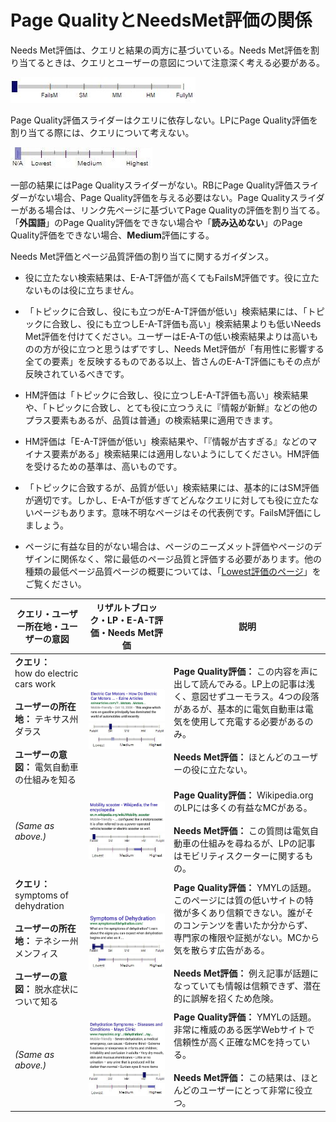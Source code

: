 # Page QualityとNeedsMet評価の関係

Needs Met評価は、クエリと結果の両方に基づいている。Needs Met評価を割り当てるときは、クエリとユーザーの意図について注意深く考える必要がある。

![needs met scale - not applicable](../images/needs-met-na.jpg)

Page Quality評価スライダーはクエリに依存しない。LPにPage Quality評価を割り当てる際には、クエリについて考えない。

![page quality scale - not applicable](../images/eat-na.jpg)

一部の結果にはPage Qualityスライダーがない。RBにPage Quality評価スライダーがない場合、Page Quality評価を与える必要はない。Page Qualityスライダーがある場合は、リンク先ページに基づいてPage Qualityの評価を割り当てる。「**外国語**」のPage Quality評価をできない場合や「**読み込めない**」のPage Quality評価をできない場合、**Medium**評価にする。

Needs Met評価とページ品質評価の割り当てに関するガイダンス。

- 役に立たない検索結果は、E-A-T評価が高くてもFailsM評価です。役に立たないものは役に立ちません。

- 「トピックに合致し、役にも立つがE-A-T評価が低い」検索結果には、「トピックに合致し、役にも立つしE-A-T評価も高い」検索結果よりも低いNeeds Met評価を付けてください。ユーザーはE-A-Tの低い検索結果よりは高いものの方が役に立つと思うはずですし、Needs Met評価が「有用性に影響する全ての要素」を反映するものである以上、皆さんのE-A-T評価にもその点が反映されているべきです。

- HM評価は「トピックに合致し、役に立つしE-A-T評価も高い」検索結果や、「トピックに合致し、とても役に立つうえに『情報が新鮮』などの他のプラス要素もあるが、品質は普通」の検索結果に適用できます。

- HM評価は「E-A-T評価が低い」検索結果や、「『情報が古すぎる』などのマイナス要素がある」検索結果には適用しないようにしてください。HM評価を受けるための基準は、高いものです。

- 「トピックに合致するが、品質が低い」検索結果には、基本的にはSM評価が適切です。しかし、E-A-Tが低すぎてどんなクエリに対しても役に立たないページもあります。意味不明なページはその代表例です。FailsM評価にしましょう。

- ページに有益な目的がない場合は、ページのニーズメット評価やページのデザインに関係なく、常に最低のページ品質と評価する必要があります。他の種類の最低ページ品質ページの概要については、「[Lowest評価のページ](../page-quality-rating-guideline/7-lowest-quality-pages)」をご覧ください。

クエリ・ユーザー所在地・ユーザーの意図|リザルトブロック・LP・E-A-T評価・Needs Met評価|説明
---|---|---
**クエリ：**<br><span class="query">how do electric cars work</span><br><br>**ユーザーの所在地：** テキサス州ダラス<br><br>**ユーザーの意図：** 電気自動車の仕組みを知る|![](../images/img628.jpg)<br>![needs met scale - slightly meets](../images/sm.jpg)![page quality scale - low](../images/low.jpg)|**Page Quality評価：** この内容を声に出して読んでみる。LP上の記事は浅く、意図せずユーモラス。4つの段落があるが、基本的に電気自動車は電気を使用して充電する必要があるのみ。<br><br>**Needs Met評価：** ほとんどのユーザーの役に立たない。
*(Same as above.)*|![](../images/img631.jpg)<br>![needs met scale - fails to meet](../images/failsm.jpg)![page quality scale - medium+ - narrow range](../images/medium+narrow.jpg)|**Page Quality評価：** Wikipedia.orgのLPには多くの有益なMCがある。<br><br>**Needs Met評価：** この質問は電気自動車の仕組みを尋ねるが、LPの記事はモビリティスクーターに関するもの。
**クエリ：**<br><span class="query">symptoms of dehydration</span><br><br>**ユーザーの所在地：** テネシー州メンフィス<br><br>**ユーザーの意図：** 脱水症状について知る|![](../images/img634.jpg)<br>![needs met scale - fails to meet - narrow range](../images/failsm-narrow.jpg)![page quality scale - lowest - narrow range](../images/lowest-narrow.jpg)|**Page Quality評価：** YMYLの話題。このページには質の低いサイトの特徴が多くあり信頼できない。誰がそのコンテンツを書いたか分からず、専門家の権限や証拠がない。MCから気を散らす広告がある。<br><br>**Needs Met評価：** 例え記事が話題になっていても情報は信頼できず、潜在的に誤解を招くため危険。
*(Same as above.)*|![](../images/img637.jpg)<br>![needs met scale - highly meets](../images/hm.jpg)![page quality scale - high+ - narrow range](../images/high+narrow.jpg)|**Page Quality評価：** YMYLの話題。非常に権威のある医学Webサイトで信頼性が高く正確なMCを持っている。<br><br>**Needs Met評価：** この結果は、ほとんどのユーザーにとって非常に役立つ。